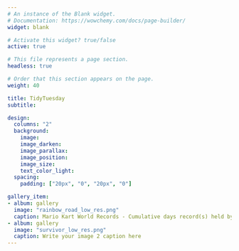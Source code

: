 ```yaml
---
# An instance of the Blank widget.
# Documentation: https://wowchemy.com/docs/page-builder/
widget: blank

# Activate this widget? true/false
active: true

# This file represents a page section.
headless: true

# Order that this section appears on the page.
weight: 40

title: TidyTuesday
subtitle:

design:
  columns: "2"
  background:
    image:
    image_darken:
    image_parallax:
    image_position:
    image_size:
    text_color_light:
  spacing:
    padding: ["20px", "0", "20px", "0"]

gallery_item:
- album: gallery
  image: "rainbow_road_low_res.png"
  caption: Mario Kart World Records - Cumulative days record(s) held by players.
- album: gallery
  image: "survivor_low_res.png"
  caption: Write your image 2 caption here
---
```

